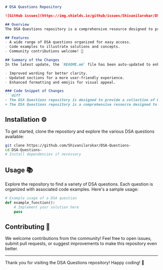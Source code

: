 ```markdown
# DSA Questions Repository

![GitHub issues](https://img.shields.io/github/issues/Shivanilarokar/DSA-Questions-) ![License](https://img.shields.io/badge/license-MIT-blue.svg)

## Overview
The DSA Questions repository is a comprehensive resource designed to provide a collection of Data Structures and Algorithms (DSA) questions to help you enhance your coding skills and prepare for technical interviews.

## Features
- A wide range of DSA questions organized for easy access.
- Code examples to illustrate solutions and concepts.
- Community contributions welcome! 🤝

## Summary of the Changes
In the latest update, the `README.md` file has been auto-updated to enhance the clarity and presentation of the repository. Key changes include:

- Improved wording for better clarity.
- Updated sections for a more user-friendly experience.
- Enhanced formatting and emojis for visual appeal.

### Code Snippet of Changes
```diff
- The DSA Questions repository is designed to provide a collection of Data Structures and Algorithms (DSA) questions to help you enhance your coding skills and prepare for technical interviews.
+ The DSA Questions repository is a comprehensive resource designed to provide a collection of Data Structures and Algorithms (DSA) questions to help you enhance your coding skills and prepare for technical interviews.
```

## Installation ⚙️
To get started, clone the repository and explore the various DSA questions available:
```bash
git clone https://github.com/Shivanilarokar/DSA-Questions-
cd DSA-Questions-
# Install dependencies if necessary
```

## Usage 📚
Explore the repository to find a variety of DSA questions. Each question is organized with associated code examples. Here's a sample usage:
```python
# Example usage of a DSA question
def example_function():
    # Implement your solution here
    pass
```

## Contributing 🤗
We welcome contributions from the community! Feel free to open issues, submit pull requests, or suggest improvements to make this repository even better.

---

Thank you for visiting the DSA Questions repository! Happy coding! 🚀
```